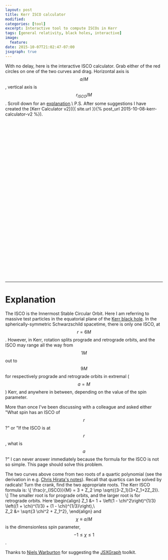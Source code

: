 ```yaml
---
layout: post
title: Kerr ISCO calculator
modified:
categories: [tool]
excerpt: Interactive tool to compute ISCOs in Kerr
tags: [general relativity, black holes, interactive]
image:
  feature:
date: 2015-10-07T21:02:47-07:00
jsxgraph: true
---
```


With no delay, here is the interactive ISCO calculator. Grab either of
the red circles on one of the two curves and drag.  Horizontal axis is
$$a/M$$, vertical axis is $$r_{ISCO}/M$$.  Scroll down for an
[explanation](#explanation).\\
P.S. After some suggestions I have created the
[Kerr Calculator v2]({{ site.url }}{% post_url 2015-10-08-kerr-calculator-v2 %}).

<div id="box" class="jxgbox" style="width:500px; height:500px;"></div>
<div id="out"></div>
<script type="text/javascript">
var board = JXG.JSXGraph.initBoard('box',
{boundingbox: [-0.01, 9.05, 1.01, .7],
 axis: false,
 grid: true,
 pan: {enabled: false},
 showNavigation: false,
 showCopyright:  false});

var sqrt = Math.sqrt;
var pow  = Math.pow;

var Z1 = function(a) {
  return 1. + pow(1. - a*a,1./3.)*(pow(1. + a,1./3.) + pow(1. - a,1./3.));
};

var Z2 = function(a) {
  return sqrt(3.*a*a + Z1(a)*Z1(a));
};

var rPro = function(a) {
  return 3. + Z2(a) - sqrt((3. - Z1(a))*(3. + Z1(a) + 2.*Z2(a)));
};

var rRet = function(a) {
  return 3. + Z2(a) + sqrt((3. - Z1(a))*(3. + Z1(a) + 2.*Z2(a)));
};

var lX = board.create('axis', [[0.0, 1.0], [1.0, 1.0]], {label: 'a/M'});
var lY = board.create('axis', [[0.0, 1.0], [0.0, 9.0]], {label: 'r/M'});

var gPro = board.create('functiongraph', [rPro], {strokeColor:'#ff0000',strokeWidth:2});
var gRet = board.create('functiongraph', [rRet], {strokeColor:'#0000ff',strokeWidth:2});

board.suspendUpdate();

var qPro = board.create('glider', [0.3, rPro(0.3), gPro], {withLabel:false});
var qRet = board.create('glider', [0.3, rRet(0.3), gRet], {withLabel:false});

var yPro = board.create('point', [function(){return qPro.X();},function(){return rPro(qPro.X());}],{size:2,face:'[]',name:'rPro/M'}); 
var yRet = board.create('point', [function(){return qRet.X();},function(){return rRet(qRet.X());}],
  {size:2,face:'[]',name:'rRet/M', label: {anchorX: 'right'}});

var lowPro = board.create('point', [function(){return qPro.X();},function(){return 1.0;}],{size:2,face:'[]',name:''});
var lowRet = board.create('point', [function(){return qRet.X();},function(){return 1.0;}],{size:2,face:'[]',name:''});

var vPro = board.create('segment', [lowPro,yPro],{strokeColor:'gray',dash:2,strokeWidth:1});
var vRet = board.create('segment', [lowRet,yRet],{strokeColor:'gray',dash:2,strokeWidth:1});

var hPro = board.create('curve', [function(t){return t},function(t){return yPro.Y();}], {strokeColor:'gray',dash:2,strokeWidth:1});
var hRet = board.create('curve', [function(t){return t},function(t){return yRet.Y();}], {strokeColor:'gray',dash:2,strokeWidth:1});

qPro.on('drag', function(){
  qRet.moveTo([qPro.X(),rRet(qPro.X()) ]);
});

qRet.on('drag', function(){
  qPro.moveTo([qRet.X(),rPro(qRet.X()) ]);
});

board.on('update', function () {
document.getElementById('out').innerHTML = 'a/M = ' + qPro.X() + '<br>\n' +
'rPro/M = ' + qPro.Y() + '<br>\n' +
'rRet/M = ' + qRet.Y();
});

board.unsuspendUpdate();
</script>

---

Explanation
===========

The ISCO is the Innermost Stable Circular Orbit.  Here I am referring
to massive test particles in the equatorial plane of the
[Kerr black hole](http://arxiv.org/abs/1410.2130).  In the
spherically-symmetric Schwarzschild spacetime, there is only one ISCO,
at $$r=6M$$.  However, in Kerr, rotation splits prograde and retrograde
orbits, and the ISCO may range all the way from $$1M$$ out to $$9M$$ for
respectively prograde and retrograde orbits in extremal ($$a=M$$) Kerr,
and anywhere in between, depending on the value of the spin parameter.

More than once I've been discussing with a colleague and asked
either "What spin has an ISCO of $$r$$?" or "If the ISCO is at $$r$$,
what is $$a$$?"  I can never answer immediately because the formula
for the ISCO is not so simple.  This page should solve this problem.

The two curves above come from two roots of a quartic polynomial (see
the derivation in
e.g. [Chris Hirata's notes](http://www.tapir.caltech.edu/~chirata/ph236/2011-12/lec27.pdf)).
Recall that quartics can be solved by radicals!  Turn the crank, find
the two appropriate roots.  The Kerr ISCO formula is:
\\[
\frac{r_{ISCO}}{M} = 3 + Z_2 \mp \sqrt{(3-Z_1)(3+Z_1+2Z_2)}.
\\]
The smaller root is for prograde orbits, and the larger root is for
retrograde orbits. Here
  \\begin{align}
  Z_1 &= 1 + \left(1 - \chi^2\right)^{1/3} \left((1 + \chi)^{1/3} + (1 - \chi)^{1/3}\right),\\\
  Z_2 &= \sqrt{3 \chi^2 + Z_1^2},
  \\end{align}
and $$\chi\equiv a/M$$ is the dimensionless spin parameter,
$$-1\le \chi \le 1$$.

Thanks to [Niels Warburton](http://nielswarburton.net/) for suggesting
the [JSXGraph](http://jsxgraph.uni-bayreuth.de/wp/) toolkit.
